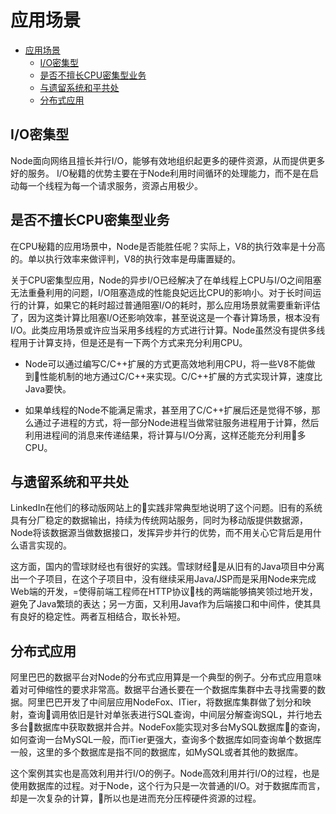 # 应用场景

<!-- @import "[TOC]" {cmd="toc" depthFrom=1 depthTo=6 orderedList=false} -->

<!-- code_chunk_output -->

* [应用场景](#应用场景)
	* [I/O密集型](#io密集型)
	* [是否不擅长CPU密集型业务](#是否不擅长cpu密集型业务)
	* [与遗留系统和平共处](#与遗留系统和平共处)
	* [分布式应用](#分布式应用)

<!-- /code_chunk_output -->

## I/O密集型

Node面向网络且擅长并行I/O，能够有效地组织起更多的硬件资源，从而提供更多好的服务。
I/O秘籍的优势主要在于Node利用时间循环的处理能力，而不是在启动每一个线程为每一个请求服务，资源占用极少。

## 是否不擅长CPU密集型业务

在CPU秘籍的应用场景中，Node是否能胜任呢？实际上，V8的执行效率是十分高的。单以执行效率来做评判，V8的执行效率是毋庸置疑的。

关于CPU密集型应用，Node的异步I/O已经解决了在单线程上CPU与I/O之间阻塞无法重叠利用的问题，I/O阻塞造成的性能良妃远比CPU的影响小。对于长时间运行的计算，如果它的耗时超过普通阻塞I/O的耗时，那么应用场景就需要重新评估了，因为这类计算比阻塞I/O还影响效率，甚至说这是一个春计算场景，根本没有I/O。此类应用场景或许应当采用多线程的方式进行计算。Node虽然没有提供多线程用于计算支持，但是还是有一下两个方式来充分利用CPU。

- Node可以通过编写C/C++扩展的方式更高效地利用CPU，将一些V8不能做到性能机制的地方通过C/C++来实现。C/C++扩展的方式实现计算，速度比Java要快。

- 如果单线程的Node不能满足需求，甚至用了C/C++扩展后还是觉得不够，那么通过子进程的方式，将一部分Node进程当做常驻服务进程用于计算，然后利用进程间的消息来传递结果，将计算与I/O分离，这样还能充分利用多CPU。

## 与遗留系统和平共处

LinkedIn在他们的移动版网站上的实践非常典型地说明了这个问题。旧有的系统具有分厂稳定的数据输出，持续为传统网站服务，同时为移动版提供数据源，Node将该数据源当做数据接口，发挥异步并行的优势，而不用关心它背后是用什么语言实现的。

这方面，国内的雪球财经也有很好的实践。雪球财经是从旧有的Java项目中分离出一个子项目，在这个子项目中，没有继续采用Java/JSP而是采用Node来完成Web端的开发，=使得前端工程师在HTTP协议栈的两端能够搞笑领过地开发，避免了Java繁琐的表达；另一方面，又利用Java作为后端接口和中间件，使其具有良好的稳定性。两者互相结合，取长补短。

## 分布式应用

阿里巴巴的数据平台对Node的分布式应用算是一个典型的例子。分布式应用意味着对可伸缩性的要求非常高。数据平台通长要在一个数据库集群中去寻找需要的数据。阿里巴巴开发了中间层应用NodeFox、ITier，将数据库集群做了划分和映射，查询调用依旧是针对单张表进行SQL查询，中间层分解查询SQL，并行地去多台数据库中获取数据并合并。NodeFox能实现对多台MySQL数据库的查询，如何查询一台MySQL一般，而iTier更强大，查询多个数据库如同查询单个数据库一般，这里的多个数据库是指不同的数据库，如MySQL或者其他的数据库。

这个案例其实也是高效利用并行I/O的例子。Node高效利用并行I/O的过程，也是使用数据库的过程。对于Node，这个行为只是一次普通的I/O。对于数据库而言，却是一次复杂的计算，所以也是进而充分压榨硬件资源的过程。